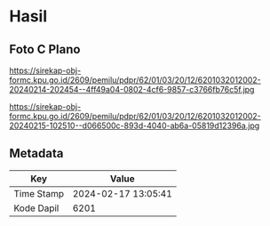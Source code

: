 # Hasil

## Foto C Plano

https://sirekap-obj-formc.kpu.go.id/2609/pemilu/pdpr/62/01/03/20/12/6201032012002-20240214-202454--4ff49a04-0802-4cf6-9857-c3766fb76c5f.jpg

https://sirekap-obj-formc.kpu.go.id/2609/pemilu/pdpr/62/01/03/20/12/6201032012002-20240215-102510--d066500c-893d-4040-ab6a-05819d12396a.jpg


## Metadata

| Key        | Value               |
| ---------- | ------------------- |
| Time Stamp | 2024-02-17 13:05:41 |
| Kode Dapil | 6201                |



